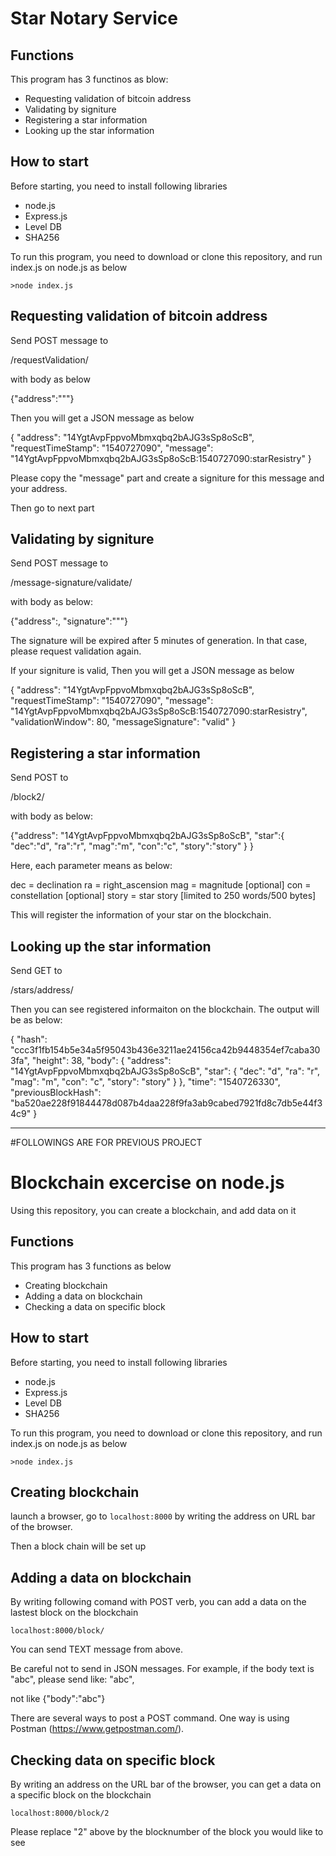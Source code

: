 # Star Notary Service 

## Functions

This program has 3 functinos as blow: 

* Requesting validation of bitcoin address 
* Validating by signiture
* Registering a star information
* Looking up the star information

## How to start 

Before starting, you need to install following libraries
* node.js
* Express.js 
* Level DB
* SHA256 

To run this program, you need to download or clone this repository, and run index.js on node.js as below

```
>node index.js 
```





## Requesting validation of bitcoin address 

Send POST message to 

/requestValidation/

with body as below

{"address":"<YOUR BITCOIN WALLET ADDRESS>""}

Then you will get a JSON message as below 

{
    "address": "14YgtAvpFppvoMbmxqbq2bAJG3sSp8oScB",
    "requestTimeStamp": "1540727090",
    "message": "14YgtAvpFppvoMbmxqbq2bAJG3sSp8oScB:1540727090:starResistry"
}

Please copy the "message" part and create a signiture for this message and your address. 

Then go to next part

## Validating by signiture

Send POST message to

/message-signature/validate/

with body as below: 

{"address":<YOUR BITCOIN WALLET ADDRESS>, "signature":"<YOUR SIGNATURE CREATED BY WALLET>""}

The signature will be expired after 5 minutes of generation. In that case, please request validation again. 

If your signiture is valid, Then you will get a JSON message as below

{
    "address": "14YgtAvpFppvoMbmxqbq2bAJG3sSp8oScB",
    "requestTimeStamp": "1540727090",
    "message": "14YgtAvpFppvoMbmxqbq2bAJG3sSp8oScB:1540727090:starResistry",
    "validationWindow": 80,
    "messageSignature": "valid"
}



## Registering a star information

Send POST to 

/block2/

with body as below: 

{"address": "14YgtAvpFppvoMbmxqbq2bAJG3sSp8oScB", 
	 "star":{
		"dec":"d",
		"ra":"r",
		"mag":"m", 
		"con":"c",
		"story":"story"
	}
}


Here, each parameter means as below:

dec = declination
ra =  right_ascension
mag = magnitude [optional]
con = constellation [optional]
story = star story [limited to 250 words/500 bytes]


This will register the information of your star on the blockchain. 



## Looking up the star information

Send GET to 

/stars/address/<YOUR WALLET ADDRESS>

Then you can see registered informaiton on the blockchain. The output will be as below: 

{
    "hash": "ccc3f1fb154b5e34a5f95043b436e3211ae24156ca42b9448354ef7caba303fa",
    "height": 38,
    "body": {
        "address": "14YgtAvpFppvoMbmxqbq2bAJG3sSp8oScB",
        "star": {
            "dec": "d",
            "ra": "r",
            "mag": "m",
            "con": "c",
            "story": "story"
        }
    },
    "time": "1540726330",
    "previousBlockHash": "ba520ae228f91844478d087b4daa228f9fa3ab9cabed7921fd8c7db5e44f34c9"
}









---------------------------------------------------------

#FOLLOWINGS ARE FOR PREVIOUS PROJECT

# Blockchain excercise on node.js 

Using this repository, you can create a blockchain, and add data on it

## Functions

This program has 3 functions as below

* Creating blockchain
* Adding a data on blockchain
* Checking a data on specific block 


## How to start 

Before starting, you need to install following libraries
* node.js
* Express.js 
* Level DB
* SHA256 

To run this program, you need to download or clone this repository, and run index.js on node.js as below

```
>node index.js 
```

## Creating blockchain 

launch a browser, go to `localhost:8000` by writing the address on URL bar of the browser. 

Then a block chain will be set up 


## Adding a data on blockchain 

By writing following comand with POST verb, you can add a data on the lastest block on the blockchain

`localhost:8000/block/` 

You can send TEXT message from above. 

Be careful not to send in JSON messages. 
For example, if the body text is "abc", please send like:
"abc",

not like
{"body":"abc"}


There are several ways to post a POST command. One way is using Postman (https://www.getpostman.com/).


## Checking data on specific block 

By writing an address on the URL bar of the browser, you can get a data on a specific block on the blockchain

`localhost:8000/block/2`

Please replace "2" above by the blocknumber of the block you would like to see
